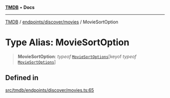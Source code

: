 [**TMDB**](../../../../README.md) • **Docs**

***

[TMDB](../../../../README.md) / [endpoints/discover/movies](../README.md) / MovieSortOption

# Type Alias: MovieSortOption

> **MovieSortOption**: *typeof* [`MovieSortOptions`](../variables/MovieSortOptions.md)\[keyof *typeof* [`MovieSortOptions`](../variables/MovieSortOptions.md)\]

## Defined in

[src/tmdb/endpoints/discover/movies.ts:65](https://github.com/Norviah/media-hub/blob/d809718af017974e095f312fcfa8bfdf58d3e3e5/src/tmdb/endpoints/discover/movies.ts#L65)

